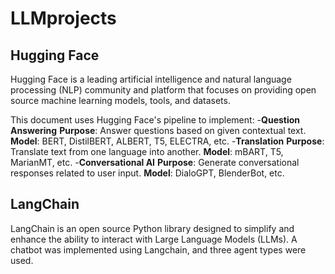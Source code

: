 # LLMprojects

## Hugging Face 
Hugging Face is a leading artificial intelligence and natural language processing (NLP) community and platform that focuses on providing open source machine learning models, tools, and datasets.

This document uses Hugging Face's pipeline to implement:
-**Question Answering**
**Purpose**: Answer questions based on given contextual text.
**Model**: BERT, DistilBERT, ALBERT, T5, ELECTRA, etc.
-**Translation**
**Purpose**: Translate text from one language into another.
**Model**: mBART, T5, MarianMT, etc.
-**Conversational AI**
**Purpose**: Generate conversational responses related to user input.
**Model**: DialoGPT, BlenderBot, etc.
## LangChain
LangChain is an open source Python library designed to simplify and enhance the ability to interact with Large Language Models (LLMs).
A chatbot was implemented using Langchain, and three agent types were used.
